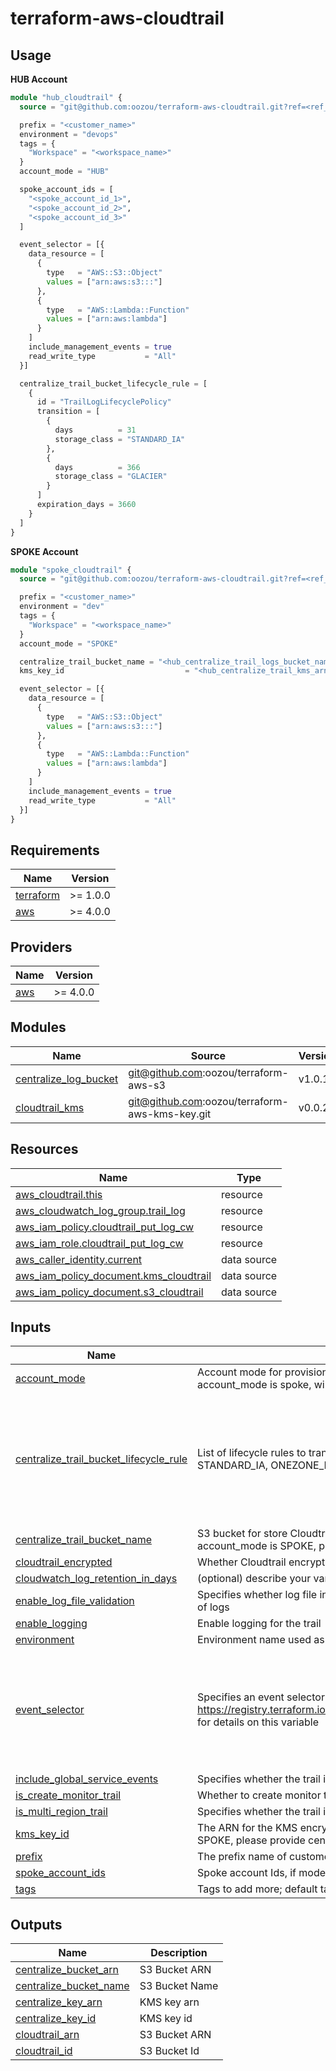 # terraform-aws-cloudtrail

## Usage

**HUB Account**

```terraform
module "hub_cloudtrail" {
  source = "git@github.com:oozou/terraform-aws-cloudtrail.git?ref=<ref_id>"

  prefix = "<customer_name>"
  environment = "devops"
  tags = {
    "Workspace" = "<workspace_name>"
  }
  account_mode = "HUB"

  spoke_account_ids = [
    "<spoke_account_id_1>",
    "<spoke_account_id_2>",
    "<spoke_account_id_3>"
  ]

  event_selector = [{
    data_resource = [
      {
        type   = "AWS::S3::Object"
        values = ["arn:aws:s3:::"]
      },
      {
        type   = "AWS::Lambda::Function"
        values = ["arn:aws:lambda"]
      }
    ]
    include_management_events = true
    read_write_type           = "All"
  }]

  centralize_trail_bucket_lifecycle_rule = [
    {
      id = "TrailLogLifecyclePolicy"
      transition = [
        {
          days          = 31
          storage_class = "STANDARD_IA"
        },
        {
          days          = 366
          storage_class = "GLACIER"
        }
      ]
      expiration_days = 3660
    }
  ]
}
```

**SPOKE Account**

```terraform
module "spoke_cloudtrail" {
  source = "git@github.com:oozou/terraform-aws-cloudtrail.git?ref=<ref_id>"

  prefix = "<customer_name>"
  environment = "dev"
  tags = {
    "Workspace" = "<workspace_name>"
  }
  account_mode = "SPOKE"

  centralize_trail_bucket_name = "<hub_centralize_trail_logs_bucket_name>"
  kms_key_id                           = "<hub_centralize_trail_kms_arn>"

  event_selector = [{
    data_resource = [
      {
        type   = "AWS::S3::Object"
        values = ["arn:aws:s3:::"]
      },
      {
        type   = "AWS::Lambda::Function"
        values = ["arn:aws:lambda"]
      }
    ]
    include_management_events = true
    read_write_type           = "All"
  }]
}
```

<!-- BEGIN_TF_DOCS -->
## Requirements

| Name                                                                      | Version  |
|---------------------------------------------------------------------------|----------|
| <a name="requirement_terraform"></a> [terraform](#requirement\_terraform) | >= 1.0.0 |
| <a name="requirement_aws"></a> [aws](#requirement\_aws)                   | >= 4.0.0 |

## Providers

| Name                                              | Version  |
|---------------------------------------------------|----------|
| <a name="provider_aws"></a> [aws](#provider\_aws) | >= 4.0.0 |

## Modules

| Name                                                                                                    | Source                                         | Version |
|---------------------------------------------------------------------------------------------------------|------------------------------------------------|---------|
| <a name="module_centralize_log_bucket"></a> [centralize\_log\_bucket](#module\_centralize\_log\_bucket) | git@github.com:oozou/terraform-aws-s3          | v1.0.1  |
| <a name="module_cloudtrail_kms"></a> [cloudtrail\_kms](#module\_cloudtrail\_kms)                        | git@github.com:oozou/terraform-aws-kms-key.git | v0.0.2  |

## Resources

| Name                                                                                                                                         | Type        |
|----------------------------------------------------------------------------------------------------------------------------------------------|-------------|
| [aws_cloudtrail.this](https://registry.terraform.io/providers/hashicorp/aws/latest/docs/resources/cloudtrail)                                | resource    |
| [aws_cloudwatch_log_group.trail_log](https://registry.terraform.io/providers/hashicorp/aws/latest/docs/resources/cloudwatch_log_group)       | resource    |
| [aws_iam_policy.cloudtrail_put_log_cw](https://registry.terraform.io/providers/hashicorp/aws/latest/docs/resources/iam_policy)               | resource    |
| [aws_iam_role.cloudtrail_put_log_cw](https://registry.terraform.io/providers/hashicorp/aws/latest/docs/resources/iam_role)                   | resource    |
| [aws_caller_identity.current](https://registry.terraform.io/providers/hashicorp/aws/latest/docs/data-sources/caller_identity)                | data source |
| [aws_iam_policy_document.kms_cloudtrail](https://registry.terraform.io/providers/hashicorp/aws/latest/docs/data-sources/iam_policy_document) | data source |
| [aws_iam_policy_document.s3_cloudtrail](https://registry.terraform.io/providers/hashicorp/aws/latest/docs/data-sources/iam_policy_document)  | data source |

## Inputs

| Name                                                                                                                                                         | Description                                                                                                                                                                                          | Type                                                                                                                                                                                                                            | Default | Required |
|--------------------------------------------------------------------------------------------------------------------------------------------------------------|------------------------------------------------------------------------------------------------------------------------------------------------------------------------------------------------------|---------------------------------------------------------------------------------------------------------------------------------------------------------------------------------------------------------------------------------|---------|:--------:|
| <a name="input_account_mode"></a> [account\_mode](#input\_account\_mode)                                                                                     | Account mode for provision cloudtrail, if account\_mode is hub, will provision S3, KMS, CloudTrail. if account\_mode is spoke, will provision only CloudTrail                                        | `string`                                                                                                                                                                                                                        | n/a     |   yes    |
| <a name="input_centralize_trail_bucket_lifecycle_rule"></a> [centralize\_trail\_bucket\_lifecycle\_rule](#input\_centralize\_trail\_bucket\_lifecycle\_rule) | List of lifecycle rules to transition the data. Leave empty to disable this feature. storage\_class can be STANDARD\_IA, ONEZONE\_IA, INTELLIGENT\_TIERING, GLACIER, or DEEP\_ARCHIVE                | <pre>list(object({<br>    id = string<br><br>    transition = list(object({<br>      days          = number<br>      storage_class = string<br>    }))<br><br>    expiration_days = number<br>  }))</pre>                       | `[]`    |    no    |
| <a name="input_centralize_trail_bucket_name"></a> [centralize\_trail\_bucket\_name](#input\_centralize\_trail\_bucket\_name)                                 | S3 bucket for store Cloudtrail log (long terms), leave this default if account\_mode is hub. If account\_mode is SPOKE, please provide centrailize S3 bucket name (hub).                             | `string`                                                                                                                                                                                                                        | `""`    |    no    |
| <a name="input_cloudtrail_encrypted"></a> [cloudtrail\_encrypted](#input\_cloudtrail\_encrypted)                                                             | Whether Cloudtrail encryption enable or not.                                                                                                                                                         | `bool`                                                                                                                                                                                                                          | `true`  |    no    |
| <a name="input_cloudwatch_log_retention_in_days"></a> [cloudwatch\_log\_retention\_in\_days](#input\_cloudwatch\_log\_retention\_in\_days)                   | (optional) describe your variable                                                                                                                                                                    | `number`                                                                                                                                                                                                                        | `90`    |    no    |
| <a name="input_enable_log_file_validation"></a> [enable\_log\_file\_validation](#input\_enable\_log\_file\_validation)                                       | Specifies whether log file integrity validation is enabled. Creates signed digest for validated contents of logs                                                                                     | `bool`                                                                                                                                                                                                                          | `true`  |    no    |
| <a name="input_enable_logging"></a> [enable\_logging](#input\_enable\_logging)                                                                               | Enable logging for the trail                                                                                                                                                                         | `bool`                                                                                                                                                                                                                          | `true`  |    no    |
| <a name="input_environment"></a> [environment](#input\_environment)                                                                                          | Environment name used as environment resources name.                                                                                                                                                 | `string`                                                                                                                                                                                                                        | n/a     |   yes    |
| <a name="input_event_selector"></a> [event\_selector](#input\_event\_selector)                                                                               | Specifies an event selector for enabling data event logging. See: https://registry.terraform.io/providers/hashicorp/aws/latest/docs/resources/cloudtrail#event_selector for details on this variable | <pre>list(object({<br>    include_management_events = bool<br>    read_write_type           = string<br><br>    data_resource = list(object({<br>      type   = string<br>      values = list(string)<br>    }))<br>  }))</pre> | `[]`    |    no    |
| <a name="input_include_global_service_events"></a> [include\_global\_service\_events](#input\_include\_global\_service\_events)                              | Specifies whether the trail is publishing events from global services such as IAM to the log files                                                                                                   | `bool`                                                                                                                                                                                                                          | `true`  |    no    |
| <a name="input_is_create_monitor_trail"></a> [is\_create\_monitor\_trail](#input\_is\_create\_monitor\_trail)                                                | Whether to create monitor trails.                                                                                                                                                                    | `bool`                                                                                                                                                                                                                          | `true`  |    no    |
| <a name="input_is_multi_region_trail"></a> [is\_multi\_region\_trail](#input\_is\_multi\_region\_trail)                                                      | Specifies whether the trail is created in the current region or in all regions                                                                                                                       | `bool`                                                                                                                                                                                                                          | `true`  |    no    |
| <a name="input_kms_key_id"></a> [kms\_key\_id](#input\_kms\_key\_id)                                                                                         | The ARN for the KMS encryption key. Leave this default if account\_mode is hub. If account\_mode is SPOKE, please provide centrailize kms key arn (hub).                                             | `string`                                                                                                                                                                                                                        | `null`  |    no    |
| <a name="input_prefix"></a> [prefix](#input\_prefix)                                                                                                         | The prefix name of customer to be displayed in AWS console and resource                                                                                                                              | `string`                                                                                                                                                                                                                        | n/a     |   yes    |
| <a name="input_spoke_account_ids"></a> [spoke\_account\_ids](#input\_spoke\_account\_ids)                                                                    | Spoke account Ids, if mode is hub.                                                                                                                                                                   | `list(string)`                                                                                                                                                                                                                  | `[]`    |    no    |
| <a name="input_tags"></a> [tags](#input\_tags)                                                                                                               | Tags to add more; default tags contian {terraform=true, environment=var.environment}                                                                                                                 | `map(string)`                                                                                                                                                                                                                   | `{}`    |    no    |

## Outputs

| Name                                                                                                       | Description    |
|------------------------------------------------------------------------------------------------------------|----------------|
| <a name="output_centralize_bucket_arn"></a> [centralize\_bucket\_arn](#output\_centralize\_bucket\_arn)    | S3 Bucket ARN  |
| <a name="output_centralize_bucket_name"></a> [centralize\_bucket\_name](#output\_centralize\_bucket\_name) | S3 Bucket Name |
| <a name="output_centralize_key_arn"></a> [centralize\_key\_arn](#output\_centralize\_key\_arn)             | KMS key arn    |
| <a name="output_centralize_key_id"></a> [centralize\_key\_id](#output\_centralize\_key\_id)                | KMS key id     |
| <a name="output_cloudtrail_arn"></a> [cloudtrail\_arn](#output\_cloudtrail\_arn)                           | S3 Bucket ARN  |
| <a name="output_cloudtrail_id"></a> [cloudtrail\_id](#output\_cloudtrail\_id)                              | S3 Bucket Id   |
<!-- END_TF_DOCS -->
